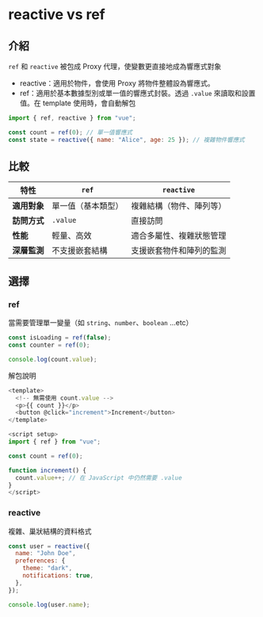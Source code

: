 # reactive vs ref

## 介紹

`ref` 和 `reactive` 被包成 Proxy 代理，使變數更直接地成為響應式對象

- reactive：適用於物件，會使用 Proxy 將物件整體設為響應式。
- ref：適用於基本數據型別或單一值的響應式封裝。透過 `.value` 來讀取和設置值。在 template 使用時，會自動解包

```js
import { ref, reactive } from "vue";

const count = ref(0); // 單一值響應式
const state = reactive({ name: "Alice", age: 25 }); // 複雜物件響應式
```

## 比較

| 特性         | `ref`              | `reactive`               |
| ------------ | ------------------ | ------------------------ |
| **適用對象** | 單一值（基本類型） | 複雜結構（物件、陣列等） |
| **訪問方式** | `.value`           | 直接訪問                 |
| **性能**     | 輕量、高效         | 適合多屬性、複雜狀態管理 |
| **深層監測** | 不支援嵌套結構     | 支援嵌套物件和陣列的監測 |

## 選擇

### ref

當需要管理單一變量（如 `string`、`number`、`boolean` ...etc）

```js
const isLoading = ref(false);
const counter = ref(0);

console.log(count.value);
```

解包說明

```js
<template>
  <!-- 無需使用 count.value -->
  <p>{{ count }}</p>
  <button @click="increment">Increment</button>
</template>

<script setup>
import { ref } from "vue";

const count = ref(0);

function increment() {
  count.value++; // 在 JavaScript 中仍然需要 .value
}
</script>
```

### reactive

複雜、巢狀結構的資料格式

```js
const user = reactive({
  name: "John Doe",
  preferences: {
    theme: "dark",
    notifications: true,
  },
});

console.log(user.name);
```
